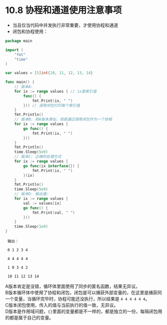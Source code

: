 # 10.8 协程和通道使用注意事项

- 当且仅当代码中并发执行非常重要，才使用协程和通道
- 闭包和协程使用：
      
```go
package main

import (
    "fmt"
    "time"
)

var values = [5]int{10, 11, 12, 13, 14}

func main() {
    // 版本A:
    for ix := range values { // ix是索引值
        func() {
            fmt.Print(ix, " ")
        }() // 调用闭包打印每个索引值
    }
    fmt.Println()
    // 版本B: 和A版本类似，但是通过调用闭包作为一个协程
    for ix := range values {
        go func() {
            fmt.Print(ix, " ")
        }()
    }
    fmt.Println()
    time.Sleep(5e9)
    // 版本C: 正确的处理方式
    for ix := range values {
        go func(ix interface{}) {
            fmt.Print(ix, " ")
        }(ix)
    }
    fmt.Println()
    time.Sleep(5e9)
    // 版本D: 输出值:
    for ix := range values {
        val := values[ix]
        go func() {
            fmt.Print(val, " ")
        }()
    }
    time.Sleep(1e9)
}
```  
     输出：
     
     0 1 2 3 4
     
     4 4 4 4 4
     
     1 0 3 4 2
     
     10 11 12 13 14    
      

A版本肯定是没错，循环体里面使用了同步的匿名函数，结果无异议。<br/>
B版本循环体中使用了协程和闭包，闭包是可以捕获外部变量的，在这里是捕获同一个变量，当循环完毕时，协程可能还没执行，所以结果是 `4 4 4 4 4 4`。<br/>
C版本闭包使用，传入的值与当前执行的值一致，无异议。<br/>
D版本是作用域问题，`{}`里面的变量都是不一样的，都是独立的一份，每隔闭包用的都是属于自己的变量。      